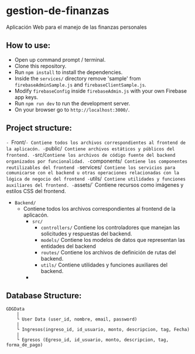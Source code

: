# gestion-de-finanzas
Aplicación Web para el manejo de las finanzas personales

## How to use:

-   Open up command prompt / terminal.
-   Clone this repository.
-   Run  `npm install` to install the dependencies.
-   Inside the `services/` directory remove 'sample' from `firebaseAdminSample.js` and `firebaseClientSample.js`.
-   Modify `firebaseConfig` inside `firebaseAdmin.js` with your own Firebase app keys.
-   Run ```npm run dev``` to run the development server.
-   On your browser go to `http://localhost:3000/`.

## Project structure:
`- `Front/`
    - Contiene todos los archivos correspondientes al frontend de la aplicacón.
    - `public/`  Contiene archivos estáticos y públicos del frontend.
    - `src/` Contiene los archivos de código fuente del backend organizados por funcionalidad.
      - `components/`  Contiene los componentes reutilizables del frontend
      - `services/`  Contiene los servicios para comunicarse con el backend u otras operaciones relacionadas con la lógica de negocio del frontend
      - `utils/`  Contiene utilidades y funciones auxiliares del frontend.
      - `assets/` Contiene recursos como imágenes y estilos CSS del frontend.
- `Backend/` 
    - Contiene todos los archivos correspondientes al frontend de la aplicacón.
      - `src/` 
        - `controllers/` Contiene los controladores que manejan las solicitudes y respuestas del backend.
        - `models/` Contiene los modelos de datos que representan las entidades del backend
        - `routes/` Contiene los archivos de definición de rutas del backend.
        - `utils/`  Contiene utilidades y funciones auxiliares del backend.
      -

## Database Structure:
```
GDGData
    |
    └ User Data (user_id, nombre, email, password)
    |
    └ Ingresos(ingreso_id, id_usuario, monto, descripcion, tag, Fecha)
    |
    └ Egresos (Egreso_id, id_usuario, monto, descripcion, tag, forma_de_pago)
```

